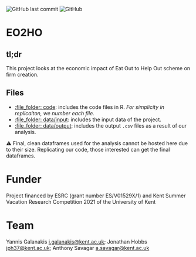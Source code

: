 ![GitHub last commit](https://img.shields.io/github/last-commit/ygalanak/EO2HO)
<img alt="GitHub" src="https://img.shields.io/github/license/ygalanak/EO2HO">

# EO2HO

## tl;dr
This project looks at the economic impact of Eat Out to Help Out scheme on firm creation.

## Files
-   [:file\_folder: code](/code): includes the code files in R. *For simplicity in replicaiton, we number each file.*
-   [:file\_folder: data/input](/data/input): includes the input data of the project.
-   [:file\_folder: data/output](/data/output): includes the output `.csv` files as a result of our analysis. 

⚠️ Final, clean dataframes used for the analysis cannot be hosted here due to their size. Replicating our code, those interested can get the final dataframes.

# Funder
Project financed by ESRC (grant number ES/V01529X/1) and Kent Summer Vacation Research Competition 2021 of the University of Kent

# Team
Yannis Galanakis <i.galanakis@kent.ac.uk>; Jonathan Hobbs <jph37@kent.ac.uk>; Anthony Savagar <a.savagar@kent.ac.uk>

